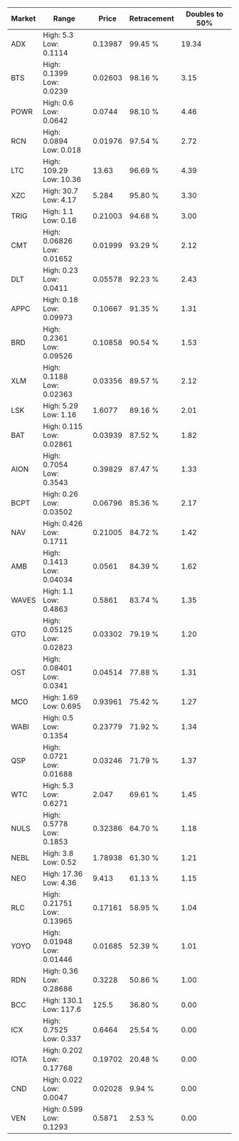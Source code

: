 | Market | Range | Price| Retracement | Doubles to 50% |
| --- | --- | --- | --- | --- |
| ADX | High: 5.3<br />Low: 0.1114 | 0.13987 | 99.45 % | 19.34 |
| BTS | High: 0.1399<br />Low: 0.0239 | 0.02603 | 98.16 % | 3.15 |
| POWR | High: 0.6<br />Low: 0.0642 | 0.0744 | 98.10 % | 4.46 |
| RCN | High: 0.0894<br />Low: 0.018 | 0.01976 | 97.54 % | 2.72 |
| LTC | High: 109.29<br />Low: 10.36 | 13.63 | 96.69 % | 4.39 |
| XZC | High: 30.7<br />Low: 4.17 | 5.284 | 95.80 % | 3.30 |
| TRIG | High: 1.1<br />Low: 0.16 | 0.21003 | 94.68 % | 3.00 |
| CMT | High: 0.06826<br />Low: 0.01652 | 0.01999 | 93.29 % | 2.12 |
| DLT | High: 0.23<br />Low: 0.0411 | 0.05578 | 92.23 % | 2.43 |
| APPC | High: 0.18<br />Low: 0.09973 | 0.10667 | 91.35 % | 1.31 |
| BRD | High: 0.2361<br />Low: 0.09526 | 0.10858 | 90.54 % | 1.53 |
| XLM | High: 0.1188<br />Low: 0.02363 | 0.03356 | 89.57 % | 2.12 |
| LSK | High: 5.29<br />Low: 1.16 | 1.6077 | 89.16 % | 2.01 |
| BAT | High: 0.115<br />Low: 0.02861 | 0.03939 | 87.52 % | 1.82 |
| AION | High: 0.7054<br />Low: 0.3543 | 0.39829 | 87.47 % | 1.33 |
| BCPT | High: 0.26<br />Low: 0.03502 | 0.06796 | 85.36 % | 2.17 |
| NAV | High: 0.426<br />Low: 0.1711 | 0.21005 | 84.72 % | 1.42 |
| AMB | High: 0.1413<br />Low: 0.04034 | 0.0561 | 84.39 % | 1.62 |
| WAVES | High: 1.1<br />Low: 0.4863 | 0.5861 | 83.74 % | 1.35 |
| GTO | High: 0.05125<br />Low: 0.02823 | 0.03302 | 79.19 % | 1.20 |
| OST | High: 0.08401<br />Low: 0.0341 | 0.04514 | 77.88 % | 1.31 |
| MCO | High: 1.69<br />Low: 0.695 | 0.93961 | 75.42 % | 1.27 |
| WABI | High: 0.5<br />Low: 0.1354 | 0.23779 | 71.92 % | 1.34 |
| QSP | High: 0.0721<br />Low: 0.01688 | 0.03246 | 71.79 % | 1.37 |
| WTC | High: 5.3<br />Low: 0.6271 | 2.047 | 69.61 % | 1.45 |
| NULS | High: 0.5778<br />Low: 0.1853 | 0.32386 | 64.70 % | 1.18 |
| NEBL | High: 3.8<br />Low: 0.52 | 1.78938 | 61.30 % | 1.21 |
| NEO | High: 17.36<br />Low: 4.36 | 9.413 | 61.13 % | 1.15 |
| RLC | High: 0.21751<br />Low: 0.13965 | 0.17161 | 58.95 % | 1.04 |
| YOYO | High: 0.01948<br />Low: 0.01446 | 0.01685 | 52.39 % | 1.01 |
| RDN | High: 0.36<br />Low: 0.28686 | 0.3228 | 50.86 % | 1.00 |
| BCC | High: 130.1<br />Low: 117.6 | 125.5 | 36.80 % | 0.00 |
| ICX | High: 0.7525<br />Low: 0.337 | 0.6464 | 25.54 % | 0.00 |
| IOTA | High: 0.202<br />Low: 0.17768 | 0.19702 | 20.48 % | 0.00 |
| CND | High: 0.022<br />Low: 0.0047 | 0.02028 | 9.94 % | 0.00 |
| VEN | High: 0.599<br />Low: 0.1293 | 0.5871 | 2.53 % | 0.00 |
